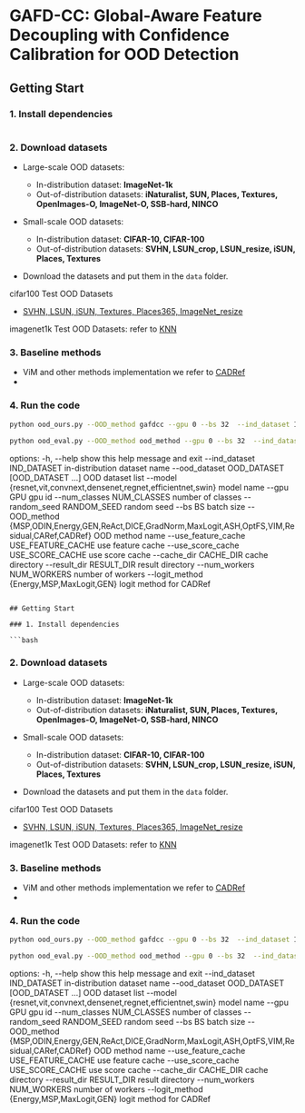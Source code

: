 # GAFD-CC: Global-Aware Feature Decoupling with Confidence Calibration for OOD Detection

## Getting Start

### 1. Install dependencies

```bash

```

### 2. Download datasets

- Large-scale OOD datasets: 
    - In-distribution dataset: **ImageNet-1k**
    - Out-of-distribution datasets: **iNaturalist, SUN, Places, Textures, OpenImages-O, ImageNet-O, SSB-hard, NINCO**
- Small-scale OOD datasets:
    - In-distribution dataset: **CIFAR-10, CIFAR-100**
    - Out-of-distribution datasets: **SVHN, LSUN_crop, LSUN_resize, iSUN, Places, Textures**

- Download the datasets and put them in the `data` folder.

cifar100 Test OOD Datasets
* [SVHN, LSUN, iSUN, Textures, Places365, ImageNet_resize](https://github.com/deeplearning-wisc/knn-ood?tab=readme-ov-file)

imagenet1k Test OOD Datasets:
refer to [KNN](https://github.com/deeplearning-wisc/knn-ood?tab=readme-ov-file)

### 3. Baseline  methods

- ViM and other methods implementation we refer to [CADRef](https://github.com/LingAndZero/CADRef/tree/main/ood_methods)
- 

### 4. Run the code

```bash for running GAFD-CC
python ood_ours.py --OOD_method gafdcc --gpu 0 --bs 32  --ind_dataset ImageNet --model vit --ood_dataset iNat SUN Places Textures openimage_o imagenet_o
```
```bash for running baseline  methods, replace the ood_method 
python ood_eval.py --OOD_method ood_method --gpu 0 --bs 32  --ind_dataset ImageNet --model vit --ood_dataset iNat SUN Places Textures openimage_o imagenet_o
```

options:
  -h, --help            show this help message and exit
  --ind_dataset IND_DATASET
                        in-distribution dataset name
  --ood_dataset OOD_DATASET [OOD_DATASET ...]
                        OOD dataset list
  --model {resnet,vit,convnext,densenet,regnet,efficientnet,swin}
                        model name
  --gpu GPU             gpu id
  --num_classes NUM_CLASSES
                        number of classes
  --random_seed RANDOM_SEED
                        random seed
  --bs BS               batch size
  --OOD_method {MSP,ODIN,Energy,GEN,ReAct,DICE,GradNorm,MaxLogit,ASH,OptFS,VIM,Residual,CARef,CADRef}
                        OOD method name
  --use_feature_cache USE_FEATURE_CACHE
                        use feature cache
  --use_score_cache USE_SCORE_CACHE
                        use score cache
  --cache_dir CACHE_DIR
                        cache directory
  --result_dir RESULT_DIR
                        result directory
  --num_workers NUM_WORKERS
                        number of workers
  --logit_method {Energy,MSP,MaxLogit,GEN}
                        logit method for CADRef
```# GAFD-CC: Global-Aware Feature Decoupling with Confidence Calibration for OOD Detection

## Getting Start

### 1. Install dependencies

```bash

```

### 2. Download datasets

- Large-scale OOD datasets: 
    - In-distribution dataset: **ImageNet-1k**
    - Out-of-distribution datasets: **iNaturalist, SUN, Places, Textures, OpenImages-O, ImageNet-O, SSB-hard, NINCO**
- Small-scale OOD datasets:
    - In-distribution dataset: **CIFAR-10, CIFAR-100**
    - Out-of-distribution datasets: **SVHN, LSUN_crop, LSUN_resize, iSUN, Places, Textures**

- Download the datasets and put them in the `data` folder.

cifar100 Test OOD Datasets
* [SVHN, LSUN, iSUN, Textures, Places365, ImageNet_resize](https://github.com/deeplearning-wisc/knn-ood?tab=readme-ov-file)

imagenet1k Test OOD Datasets:
refer to [KNN](https://github.com/deeplearning-wisc/knn-ood?tab=readme-ov-file)

### 3. Baseline  methods

- ViM and other methods implementation we refer to [CADRef](https://github.com/LingAndZero/CADRef/tree/main/ood_methods)
- 

### 4. Run the code

```bash for running GAFD-CC
python ood_ours.py --OOD_method gafdcc --gpu 0 --bs 32  --ind_dataset ImageNet --model vit --ood_dataset iNat SUN Places Textures openimage_o imagenet_o
```
```bash for running baseline  methods, replace the ood_method 
python ood_eval.py --OOD_method ood_method --gpu 0 --bs 32  --ind_dataset ImageNet --model vit --ood_dataset iNat SUN Places Textures openimage_o imagenet_o
```

options:
  -h, --help            show this help message and exit
  --ind_dataset IND_DATASET
                        in-distribution dataset name
  --ood_dataset OOD_DATASET [OOD_DATASET ...]
                        OOD dataset list
  --model {resnet,vit,convnext,densenet,regnet,efficientnet,swin}
                        model name
  --gpu GPU             gpu id
  --num_classes NUM_CLASSES
                        number of classes
  --random_seed RANDOM_SEED
                        random seed
  --bs BS               batch size
  --OOD_method {MSP,ODIN,Energy,GEN,ReAct,DICE,GradNorm,MaxLogit,ASH,OptFS,VIM,Residual,CARef,CADRef}
                        OOD method name
  --use_feature_cache USE_FEATURE_CACHE
                        use feature cache
  --use_score_cache USE_SCORE_CACHE
                        use score cache
  --cache_dir CACHE_DIR
                        cache directory
  --result_dir RESULT_DIR
                        result directory
  --num_workers NUM_WORKERS
                        number of workers
  --logit_method {Energy,MSP,MaxLogit,GEN}
                        logit method for CADRef
```
